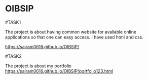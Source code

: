 # OIBSIP
#TASK1

The project is about having common website for avaliable online applications so that one can easy access. I have used html and css.

https://sairam0616.github.io/OIBSIP/

#TASK2

The project is about my portfolio
https://sairam0616.github.io/OIBSIP/portfolio123.html


